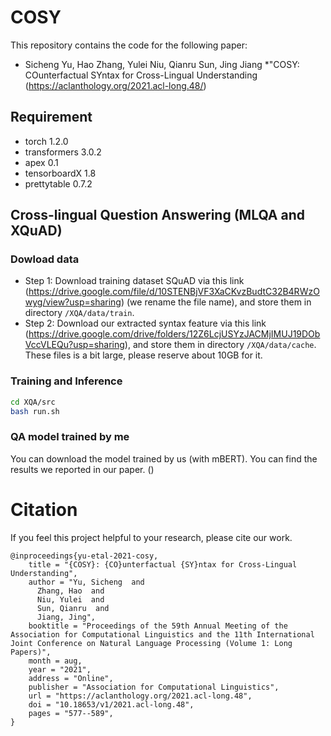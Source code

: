 # COSY
This repository contains the code for the following paper:
* Sicheng Yu, Hao Zhang, Yulei Niu, Qianru Sun, Jing Jiang *"COSY: COunterfactual SYntax for Cross-Lingual Understanding (https://aclanthology.org/2021.acl-long.48/)

## Requirement
* torch 1.2.0
* transformers 3.0.2
* apex 0.1
* tensorboardX 1.8
* prettytable 0.7.2

## Cross-lingual Question Answering (MLQA and XQuAD)

### Dowload data
- Step 1: Download training dataset SQuAD via this link (https://drive.google.com/file/d/10STENBjVF3XaCKvzBudtC32B4RWzOwyg/view?usp=sharing) (we rename the file name), and store them in directory `/XQA/data/train`.
- Step 2: Download our extracted syntax feature via this link (https://drive.google.com/drive/folders/12Z6LcjUSYzJACMjIMUJ19DObVccVLEQu?usp=sharing), and store them in directory `/XQA/data/cache`. These files is a bit large, please reserve about 10GB for it.

### Training and Inference
```sh
cd XQA/src
bash run.sh
```

### QA model trained by me
You can download the model trained by us (with mBERT). You can find the results we reported in our paper. () 

# Citation
If you feel this project helpful to your research, please cite our work.
```
@inproceedings{yu-etal-2021-cosy,
    title = "{COSY}: {CO}unterfactual {SY}ntax for Cross-Lingual Understanding",
    author = "Yu, Sicheng  and
      Zhang, Hao  and
      Niu, Yulei  and
      Sun, Qianru  and
      Jiang, Jing",
    booktitle = "Proceedings of the 59th Annual Meeting of the Association for Computational Linguistics and the 11th International Joint Conference on Natural Language Processing (Volume 1: Long Papers)",
    month = aug,
    year = "2021",
    address = "Online",
    publisher = "Association for Computational Linguistics",
    url = "https://aclanthology.org/2021.acl-long.48",
    doi = "10.18653/v1/2021.acl-long.48",
    pages = "577--589",
}
```
